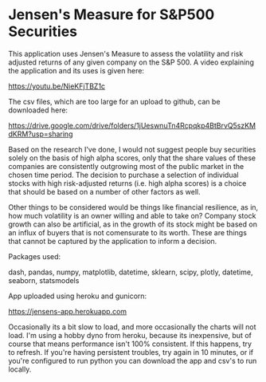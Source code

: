 # Jensen's Measure for S&P500 Securities

This application uses Jensen's Measure to assess the volatility and risk adjusted returns of any given company on the S&P 500. A video explaining the application and its uses is given here:

https://youtu.be/NieKFjTBZ1c

The csv files, which are too large for an upload to github, can be downloaded here:

https://drive.google.com/drive/folders/1jUeswnuTn4Rcpqkp4BtBrvQ5szKMdKRM?usp=sharing


Based on the research I've done, I would not suggest people buy securities solely on the basis of high alpha scores, only that the share values of these companies are consistently outgrowing most of the public market in the chosen time period. The decision to purchase a selection of individual stocks with high risk-adjusted returns (i.e. high alpha scores) is a choice that should be based on a number of other factors as well. 

Other things to be considered would be things like financial resilience, as in, how much volatility is an owner willing and able to take on? Company stock growth can also be artificial, as in the growth of its stock might be based on an influx of buyers that is not comensurate to its worth. These are things that cannot be captured by the application to inform a decision.


Packages used:

dash,
pandas,
numpy,
matplotlib,
datetime,
sklearn,
scipy,
plotly,
datetime,
seaborn,
statsmodels


App uploaded using heroku and gunicorn:

https://jensens-app.herokuapp.com

Occasionally its a bit slow to load, and more occasionally the charts will not load. I'm using a hobby dyno from heroku, because its inexpensive, but of course that means performance isn't 100% consistent. If this happens, try to refresh. If you're having persistent troubles, try again in 10 minutes, or if you're configured to run python you can download the app and csv's to run locally. 
